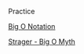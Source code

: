 Practice

[Big O Notation](https://www.youtube.com/watch?v=V6mKVRU1evU&ab_channel=DerekBanas)

[Strager - Big O Myth](https://www.youtube.com/watch?v=7VHG6Y2QmtM)
